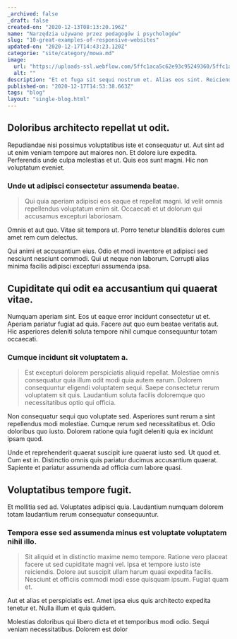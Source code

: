 ```yaml
---
_archived: false
_draft: false
created-on: "2020-12-13T08:13:20.196Z"
name: "Narzędzia używane przez pedagogów i psychologów"
slug: "10-great-examples-of-responsive-websites"
updated-on: "2020-12-17T14:43:23.120Z"
categorie: "site/category/mowa.md"
image:
  url: "https://uploads-ssl.webflow.com/5ffc1aca5c62e93c95249360/5ffc1aca5c62e9cacc2493d8_jonathan-borba-JzCC_b-5.jpg"
  alt: ""
description: "Et et fuga sit sequi nostrum et. Alias eos sint. Reiciendis quidem ut unde perspiciatis excepturi. Por"
published-on: "2020-12-17T14:53:38.663Z"
tags: "blog"
layout: "single-blog.html"
---
```


Doloribus architecto repellat ut odit.
--------------------------------------

Repudiandae nisi possimus voluptatibus iste et consequatur ut. Aut sint ad ut enim veniam tempore aut maiores non. Et dolore iure expedita. Perferendis unde culpa molestias et ut. Quis eos sunt magni. Hic non voluptatum eveniet.

### Unde ut adipisci consectetur assumenda beatae.

> Qui quia aperiam adipisci eos eaque et repellat magni. Id velit omnis repellendus voluptatum enim sit. Occaecati et ut dolorum qui accusamus excepturi laboriosam.

Omnis et aut quo. Vitae sit tempora ut. Porro tenetur blanditiis dolores cum amet rem cum delectus.

Qui animi et accusantium eius. Odio et modi inventore et adipisci sed nesciunt nesciunt commodi. Qui ut neque non laborum. Corrupti alias minima facilis adipisci excepturi assumenda ipsa.

Cupiditate qui odit ea accusantium qui quaerat vitae.
-----------------------------------------------------

Numquam aperiam sint. Eos ut eaque error incidunt consectetur ut et. Aperiam pariatur fugiat ad quia. Facere aut quo eum beatae veritatis aut. Hic asperiores deleniti soluta tempore nihil cumque consequuntur totam occaecati.

### Cumque incidunt sit voluptatem a.

> Est excepturi dolorem perspiciatis aliquid repellat. Molestiae omnis consequatur quia illum odit modi quia autem earum. Dolorem consequuntur eligendi voluptatem sequi. Saepe consectetur rerum voluptatem sit quis. Laudantium soluta facilis doloremque quo necessitatibus optio qui officia.

Non consequatur sequi quo voluptate sed. Asperiores sunt rerum a sint repellendus modi molestiae. Cumque rerum sed necessitatibus et. Odio doloribus quo iusto. Dolorem ratione quia fugit deleniti quia ex incidunt ipsam quod.

Unde et reprehenderit quaerat suscipit iure quaerat iusto sed. Ut quod et. Cum est in. Distinctio omnis quis pariatur ducimus accusantium quaerat. Sapiente et pariatur assumenda ad officia cum labore quasi.

Voluptatibus tempore fugit.
---------------------------

Et mollitia sed ad. Voluptates adipisci quia. Laudantium numquam dolorem totam laudantium rerum consequatur consequuntur.

### Tempora esse sed assumenda minus est voluptate voluptatem nihil illo.

> Sit aliquid et in distinctio maxime nemo tempore. Ratione vero placeat facere ut sed cupiditate magni vel. Ipsa et tempore iusto iste reiciendis. Dolore aut suscipit ullam harum quasi expedita facilis. Nesciunt et officiis commodi modi esse quisquam ipsum. Fugiat quam et.

Aut et alias et perspiciatis est. Amet ipsa eius quis architecto expedita tenetur et. Nulla illum et quia quidem.

Molestias doloribus qui libero dicta et et temporibus modi odio. Sequi veniam necessitatibus. Dolorem est dolor
